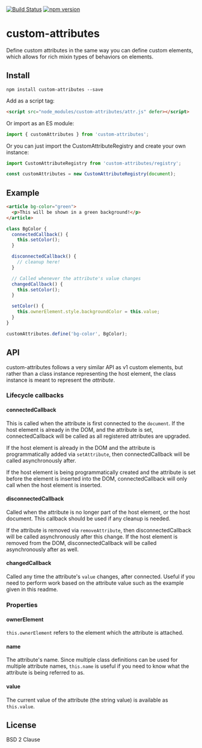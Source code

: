 [![Build Status](https://travis-ci.org/matthewp/custom-attributes.svg?branch=master)](https://travis-ci.org/matthewp/custom-attributes)
[![npm version](https://badge.fury.io/js/custom-attributes.svg)](http://badge.fury.io/js/custom-attributes)

# custom-attributes

Define custom attributes in the same way you can define custom elements, which allows for rich mixin types of behaviors on elements.

## Install

```shell
npm install custom-attributes --save
```

Add as a script tag:

```html
<script src="node_modules/custom-attributes/attr.js" defer></script>
```

Or import as an ES module:

```js
import { customAttributes } from 'custom-attributes';
```

Or you can just import the CustomAttributeRegistry and create your own instance:

```js
import CustomAttributeRegistry from 'custom-attributes/registry';

const customAttributes = new CustomAttributeRegistry(document);
```

## Example

```html
<article bg-color="green">
  <p>This will be shown in a green background!</p>
</article>
```

```js
class BgColor {
  connectedCallback() {
    this.setColor();
  }

  disconnectedCallback() {
    // cleanup here!
  }

  // Called whenever the attribute's value changes
  changedCallback() {
    this.setColor();
  }

  setColor() {
    this.ownerElement.style.backgroundColor = this.value;
  }
}

customAttributes.define('bg-color', BgColor);
```

## API

custom-attributes follows a very similar API as v1 custom elements, but rather than a class instance representing the host element, the class instance is meant to represent the *attribute*.

### Lifecycle callbacks

#### connectedCallback

This is called when the attribute is first connected to the `document`. If the host element is already in the DOM, and the attribute is set, connectedCallback will be called as all registered attributes are upgraded.

If the host element is already in the DOM and the attribute is programmatically added via `setAttribute`, then connectedCallback will be called asynchronously after.

If the host element is being programmatically created and the attribute is set before the element is inserted into the DOM, connectedCallback will only call when the host element is inserted.

#### disconnectedCallback

Called when the attribute is no longer part of the host element, or the host document. This callback should be used if any cleanup is needed.

If the attribute is removed via `removeAttribute`, then disconnectedCallback will be called asynchronously after this change. If the host element is removed from the DOM, disconnectedCallback will be called asynchronously after as well.

#### changedCallback

Called any time the attribute's `value` changes, after connected. Useful if you need to perform work based on the attribute value such as the example given in this readme.

### Properties

#### ownerElement

`this.ownerElement` refers to the element which the attribute is attached.

#### name

The attribute's name. Since multiple class definitions can be used for multiple attribute names, `this.name` is useful if you need to know what the attribute is being referred to as.

#### value

The current value of the attribute (the string value) is available as `this.value`.

## License

BSD 2 Clause
